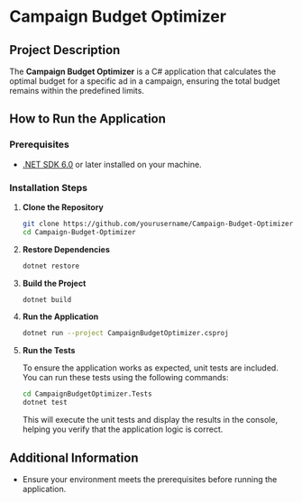 # Campaign Budget Optimizer

## Project Description

The **Campaign Budget Optimizer** is a C# application that calculates the optimal budget for a specific ad in a campaign, ensuring the total budget remains within the predefined limits.

## How to Run the Application

### Prerequisites

- [.NET SDK 6.0](https://dotnet.microsoft.com/download) or later installed on your machine.

### Installation Steps

1. **Clone the Repository**

    ```bash
    git clone https://github.com/yourusername/Campaign-Budget-Optimizer.git
    cd Campaign-Budget-Optimizer
    ```

2. **Restore Dependencies**

    ```bash
    dotnet restore
    ```

3. **Build the Project**

    ```bash
    dotnet build
    ```

4. **Run the Application**

    ```bash
    dotnet run --project CampaignBudgetOptimizer.csproj
    ```

5. **Run the Tests**

    To ensure the application works as expected, unit tests are included. You can run these tests using the following commands:

    ```bash
    cd CampaignBudgetOptimizer.Tests
    dotnet test
    ```

    This will execute the unit tests and display the results in the console, helping you verify that the application logic is correct.

## Additional Information

- Ensure your environment meets the prerequisites before running the application.

